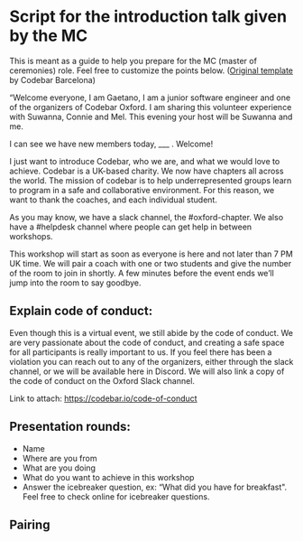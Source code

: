 # Script for the introduction talk given by the MC

This is meant as a guide to help you prepare for the MC (master of ceremonies) role. Feel free to customize the points below. 
([Original template](https://github.com/codebar/barcelona/blob/master/processes/workshops-preparation/script-presentation.md) by Codebar Barcelona)

“Welcome everyone,
I am Gaetano, I am a junior software engineer and one of the organizers of Codebar Oxford. I am sharing this volunteer experience with Suwanna, Connie and Mel. This evening your host will be Suwanna and me.

I can see we have new members today, ___ . Welcome!

I just want to introduce Codebar, who we are, and what we would love to achieve. Codebar is a UK-based charity. We now have chapters all across the world. The mission of codebar is to help underrepresented groups learn to program in a safe and collaborative environment. For this reason, we want to thank the coaches, and each individual student. 

As you may know, we have a slack channel, the #oxford-chapter. We also have a #helpdesk channel where people can get help in between workshops.

This workshop will start as soon as everyone is here and not later than 7 PM UK time. We will pair a coach with one or two students and give the number of the room to join in shortly. A few minutes before the event ends we’ll jump into the room to say goodbye.


## Explain code of conduct:
Even though this is a virtual event, we still abide by the code of conduct. We are very passionate about the code of conduct, and creating a safe space for all participants is really important to us. If you feel there has been a violation you can reach out to any of the organizers, either through the slack channel, or we will be available here in Discord. We will also link a copy of the code of conduct on the Oxford Slack channel.

Link to attach:
https://codebar.io/code-of-conduct


## Presentation rounds:
- Name
- Where are you from
- What are you doing
- What do you want to achieve in this workshop
- Answer the icebreaker question, ex: “What did you have for breakfast". Feel free to check online for icebreaker questions.

## Pairing


